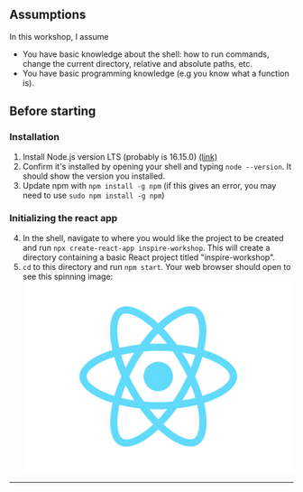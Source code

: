 ## Assumptions

In this workshop, I assume

- You have basic knowledge about the shell: how to run commands, change the current directory, relative and absolute paths, etc.
- You have basic programming knowledge (e.g you know what a function is).

## Before starting

### Installation

1. Install Node.js version LTS (probably is 16.15.0) [(link)](https://nodejs.org/en/)
2. Confirm it's installed by opening your shell and typing `node --version`. It should show the version you installed.
3. Update npm with `npm install -g npm` (if this gives an error, you may need to use `sudo npm install -g npm`)

### Initializing the react app

4. In the shell, navigate to where you would like the project to be created and run `npx create-react-app inspire-workshop`. This will create a directory containing a basic React project titled "inspire-workshop".
5. `cd` to this directory and run `npm start`. Your web browser should open to see this spinning image: ![](./inspire-workshop/src/logo.svg)

---
